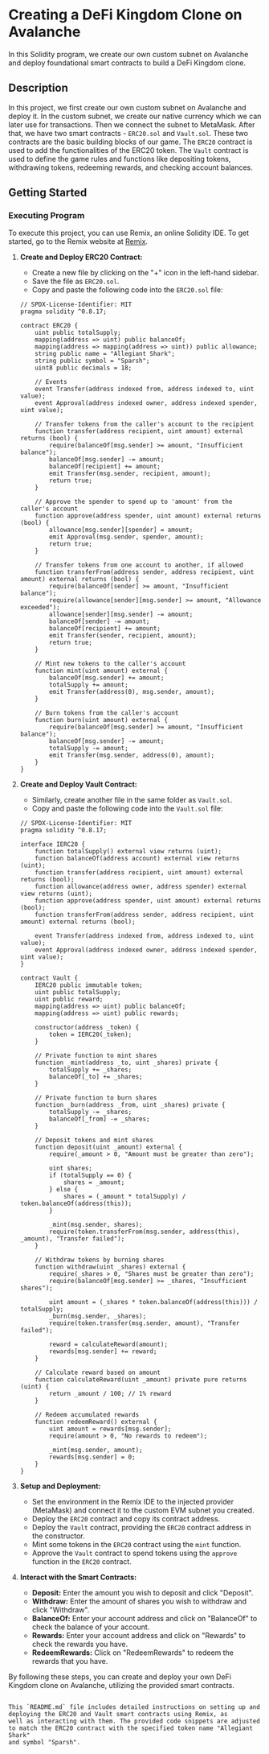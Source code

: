 # Creating a DeFi Kingdom Clone on Avalanche

In this Solidity program, we create our own custom subnet on Avalanche and deploy foundational smart contracts to build a DeFi Kingdom clone.

## Description

In this project, we first create our own custom subnet on Avalanche and deploy it. In the custom subnet, we create our native currency which 
we can later use for transactions. Then we connect the subnet to MetaMask. After that, we have two smart contracts - `ERC20.sol` and `Vault.sol`. 
These two contracts are the basic building blocks of our game. The `ERC20` contract is used to add the functionalities of the ERC20 token. The 
`Vault` contract is used to define the game rules and functions like depositing tokens, withdrawing tokens, redeeming rewards, and checking account 
balances.

## Getting Started

### Executing Program

To execute this project, you can use Remix, an online Solidity IDE. To get started, go to the Remix website at [Remix](https://remix.ethereum.org/).

1. **Create and Deploy ERC20 Contract:**

   - Create a new file by clicking on the "+" icon in the left-hand sidebar.
   - Save the file as `ERC20.sol`.
   - Copy and paste the following code into the `ERC20.sol` file:

   ```solidity
   // SPDX-License-Identifier: MIT
   pragma solidity ^0.8.17;

   contract ERC20 {
       uint public totalSupply;
       mapping(address => uint) public balanceOf;
       mapping(address => mapping(address => uint)) public allowance;
       string public name = "Allegiant Shark";
       string public symbol = "Sparsh";
       uint8 public decimals = 18;

       // Events
       event Transfer(address indexed from, address indexed to, uint value);
       event Approval(address indexed owner, address indexed spender, uint value);

       // Transfer tokens from the caller's account to the recipient
       function transfer(address recipient, uint amount) external returns (bool) {
           require(balanceOf[msg.sender] >= amount, "Insufficient balance");
           balanceOf[msg.sender] -= amount;
           balanceOf[recipient] += amount;
           emit Transfer(msg.sender, recipient, amount);
           return true;
       }

       // Approve the spender to spend up to 'amount' from the caller's account
       function approve(address spender, uint amount) external returns (bool) {
           allowance[msg.sender][spender] = amount;
           emit Approval(msg.sender, spender, amount);
           return true;
       }

       // Transfer tokens from one account to another, if allowed
       function transferFrom(address sender, address recipient, uint amount) external returns (bool) {
           require(balanceOf[sender] >= amount, "Insufficient balance");
           require(allowance[sender][msg.sender] >= amount, "Allowance exceeded");
           allowance[sender][msg.sender] -= amount;
           balanceOf[sender] -= amount;
           balanceOf[recipient] += amount;
           emit Transfer(sender, recipient, amount);
           return true;
       }

       // Mint new tokens to the caller's account
       function mint(uint amount) external {
           balanceOf[msg.sender] += amount;
           totalSupply += amount;
           emit Transfer(address(0), msg.sender, amount);
       }

       // Burn tokens from the caller's account
       function burn(uint amount) external {
           require(balanceOf[msg.sender] >= amount, "Insufficient balance");
           balanceOf[msg.sender] -= amount;
           totalSupply -= amount;
           emit Transfer(msg.sender, address(0), amount);
       }
   }
   ```

2. **Create and Deploy Vault Contract:**

   - Similarly, create another file in the same folder as `Vault.sol`.
   - Copy and paste the following code into the `Vault.sol` file:

   ```solidity
   // SPDX-License-Identifier: MIT
   pragma solidity ^0.8.17;

   interface IERC20 {
       function totalSupply() external view returns (uint);
       function balanceOf(address account) external view returns (uint);
       function transfer(address recipient, uint amount) external returns (bool);
       function allowance(address owner, address spender) external view returns (uint);
       function approve(address spender, uint amount) external returns (bool);
       function transferFrom(address sender, address recipient, uint amount) external returns (bool);

       event Transfer(address indexed from, address indexed to, uint value);
       event Approval(address indexed owner, address indexed spender, uint value);
   }

   contract Vault {
       IERC20 public immutable token;
       uint public totalSupply;
       uint public reward;
       mapping(address => uint) public balanceOf;
       mapping(address => uint) public rewards;

       constructor(address _token) {
           token = IERC20(_token);
       }

       // Private function to mint shares
       function _mint(address _to, uint _shares) private {
           totalSupply += _shares;
           balanceOf[_to] += _shares;
       }

       // Private function to burn shares
       function _burn(address _from, uint _shares) private {
           totalSupply -= _shares;
           balanceOf[_from] -= _shares;
       }

       // Deposit tokens and mint shares
       function deposit(uint _amount) external {
           require(_amount > 0, "Amount must be greater than zero");

           uint shares;
           if (totalSupply == 0) {
               shares = _amount;
           } else {
               shares = (_amount * totalSupply) / token.balanceOf(address(this));
           }

           _mint(msg.sender, shares);
           require(token.transferFrom(msg.sender, address(this), _amount), "Transfer failed");
       }

       // Withdraw tokens by burning shares
       function withdraw(uint _shares) external {
           require(_shares > 0, "Shares must be greater than zero");
           require(balanceOf[msg.sender] >= _shares, "Insufficient shares");

           uint amount = (_shares * token.balanceOf(address(this))) / totalSupply;
           _burn(msg.sender, _shares);
           require(token.transfer(msg.sender, amount), "Transfer failed");

           reward = calculateReward(amount);
           rewards[msg.sender] += reward;
       }

       // Calculate reward based on amount
       function calculateReward(uint _amount) private pure returns (uint) {
           return _amount / 100; // 1% reward
       }

       // Redeem accumulated rewards
       function redeemReward() external {
           uint amount = rewards[msg.sender];
           require(amount > 0, "No rewards to redeem");

           _mint(msg.sender, amount);
           rewards[msg.sender] = 0;
       }
   }
   ```

3. **Setup and Deployment:**

   - Set the environment in the Remix IDE to the injected provider (MetaMask) and connect it to the custom EVM subnet you created.
   - Deploy the `ERC20` contract and copy its contract address.
   - Deploy the `Vault` contract, providing the `ERC20` contract address in the constructor.
   - Mint some tokens in the `ERC20` contract using the `mint` function.
   - Approve the `Vault` contract to spend tokens using the `approve` function in the `ERC20` contract.

4. **Interact with the Smart Contracts:**

   - **Deposit:** Enter the amount you wish to deposit and click "Deposit".
   - **Withdraw:** Enter the amount of shares you wish to withdraw and click "Withdraw".
   - **BalanceOf:** Enter your account address and click on "BalanceOf" to check the balance of your account.
   - **Rewards:** Enter your account address and click on "Rewards" to check the rewards you have.
   - **RedeemRewards:** Click on "RedeemRewards" to redeem the rewards that you have.

By following these steps, you can create and deploy your own DeFi Kingdom clone on Avalanche, utilizing the provided smart contracts.
```

This `README.md` file includes detailed instructions on setting up and deploying the ERC20 and Vault smart contracts using Remix, as 
well as interacting with them. The provided code snippets are adjusted to match the ERC20 contract with the specified token name "Allegiant Shark" 
and symbol "Sparsh".
